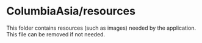 # ColumbiaAsia/resources

This folder contains resources (such as images) needed by the application. This file can
be removed if not needed.
